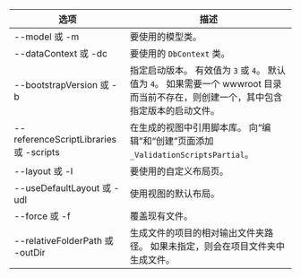 <!-- Options common to Razor Pages and Controller -->
| 选项               | 描述|
| ----------------- | ------------ |
| --model 或 -m  | 要使用的模型类。 |
| --dataContext 或 -dc  | 要使用的 `DbContext` 类。 |
| --bootstrapVersion 或 -b  | 指定启动版本。 有效值为 `3` 或 `4`。 默认值为 `4`。 如果需要一个 wwwroot  目录而当前不存在，则创建一个，其中包含指定版本的启动文件。 |
| --referenceScriptLibraries 或 -scripts |  在生成的视图中引用脚本库。 向“编辑”和“创建”页面添加 `_ValidationScriptsPartial`。 |
| --layout 或 -l | 要使用的自定义布局页。 |
| --useDefaultLayout 或 -udl | 使用视图的默认布局。 |
| --force 或 -f | 覆盖现有文件。 |
| --relativeFolderPath 或 -outDir | 生成文件的项目的相对输出文件夹路径。 如果未指定，则会在项目文件夹中生成文件。 |